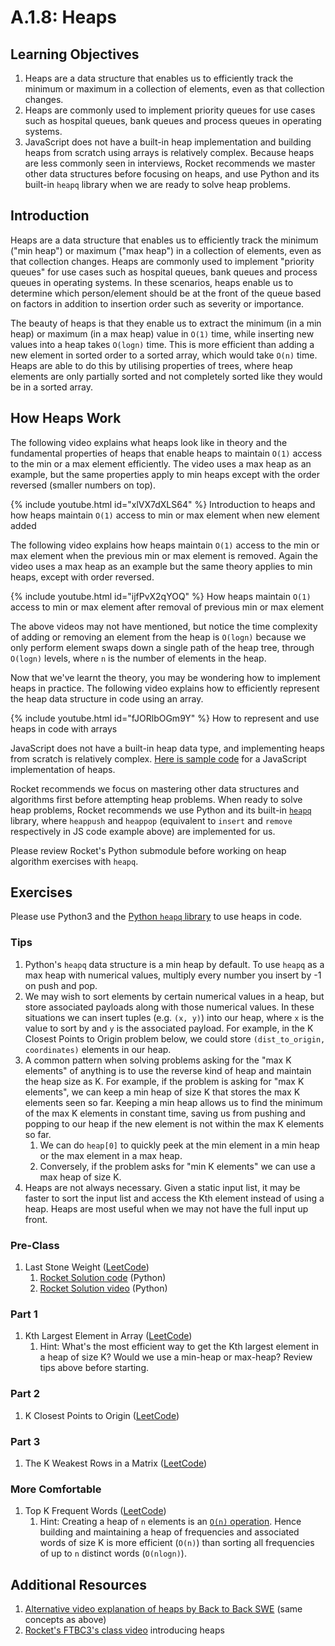 # A.1.8: Heaps

## Learning Objectives

1. Heaps are a data structure that enables us to efficiently track the minimum or maximum in a collection of elements, even as that collection changes.
2. Heaps are commonly used to implement priority queues for use cases such as hospital queues, bank queues and process queues in operating systems.
3. JavaScript does not have a built-in heap implementation and building heaps from scratch using arrays is relatively complex. Because heaps are less commonly seen in interviews, Rocket recommends we master other data structures before focusing on heaps, and use Python and its built-in `heapq` library when we are ready to solve heap problems.

## Introduction

Heaps are a data structure that enables us to efficiently track the minimum ("min heap") or maximum ("max heap") in a collection of elements, even as that collection changes. Heaps are commonly used to implement "priority queues" for use cases such as hospital queues, bank queues and process queues in operating systems. In these scenarios, heaps enable us to determine which person/element should be at the front of the queue based on factors in addition to insertion order such as severity or importance.

The beauty of heaps is that they enable us to extract the minimum (in a min heap) or maximum (in a max heap) value in `O(1)` time, while inserting new values into a heap takes `O(logn)` time. This is more efficient than adding a new element in sorted order to a sorted array, which would take `O(n)` time. Heaps are able to do this by utilising properties of trees, where heap elements are only partially sorted and not completely sorted like they would be in a sorted array.

## How Heaps Work

The following video explains what heaps look like in theory and the fundamental properties of heaps that enable heaps to maintain `O(1)` access to the min or a max element efficiently. The video uses a max heap as an example, but the same properties apply to min heaps except with the order reversed (smaller numbers on top).

{% include youtube.html id="xlVX7dXLS64" %}
Introduction to heaps and how heaps maintain `O(1)` access to min or max element when new element added

The following video explains how heaps maintain `O(1)` access to the min or max element when the previous min or max element is removed. Again the video uses a max heap as an example but the same theory applies to min heaps, except with order reversed.

{% include youtube.html id="ijfPvX2qYOQ" %}
How heaps maintain `O(1)` access to min or max element after removal of previous min or max element

The above videos may not have mentioned, but notice the time complexity of adding or removing an element from the heap is `O(logn)` because we only perform element swaps down a single path of the heap tree, through `O(logn)` levels, where `n` is the number of elements in the heap.

Now that we've learnt the theory, you may be wondering how to implement heaps in practice. The following video explains how to efficiently represent the heap data structure in code using an array.

{% include youtube.html id="fJORlbOGm9Y" %}
How to represent and use heaps in code with arrays

JavaScript does not have a built-in heap data type, and implementing heaps from scratch is relatively complex. [Here is sample code](https://blog.bitsrc.io/implementing-heaps-in-javascript-c3fbf1cb2e65) for a JavaScript implementation of heaps.

Rocket recommends we focus on mastering other data structures and algorithms first before attempting heap problems. When ready to solve heap problems, Rocket recommends we use Python and its built-in [`heapq`](https://docs.python.org/3/library/heapq.html) library, where `heappush` and `heappop` (equivalent to `insert` and `remove` respectively in JS code example above) are implemented for us.

Please review Rocket's Python submodule before working on heap algorithm exercises with `heapq`.

## Exercises

Please use Python3 and the [Python `heapq` library](https://docs.python.org/3/library/heapq.html) to use heaps in code.

### Tips

1. Python's `heapq` data structure is a min heap by default. To use `heapq` as a max heap with numerical values, multiply every number you insert by -1 on push and pop.
2. We may wish to sort elements by certain numerical values in a heap, but store associated payloads along with those numerical values. In these situations we can insert tuples (e.g. `(x, y)`) into our heap, where `x` is the value to sort by and `y` is the associated payload. For example, in the K Closest Points to Origin problem below, we could store `(dist_to_origin, coordinates)` elements in our heap.
3. A common pattern when solving problems asking for the "max K elements" of anything is to use the reverse kind of heap and maintain the heap size as K. For example, if the problem is asking for "max K elements", we can keep a min heap of size K that stores the max K elements seen so far. Keeping a min heap allows us to find the minimum of the max K elements in constant time, saving us from pushing and popping to our heap if the new element is not within the max K elements so far.
   1. We can do `heap[0]` to quickly peek at the min element in a min heap or the max element in a max heap.
   2. Conversely, if the problem asks for "min K elements" we can use a max heap of size K.
4. Heaps are not always necessary. Given a static input list, it may be faster to sort the input list and access the Kth element instead of using a heap. Heaps are most useful when we may not have the full input up front.

### Pre-Class

1. Last Stone Weight ([LeetCode](https://leetcode.com/problems/last-stone-weight/))
   1. [Rocket Solution code](https://pastebin.com/JCB78UG0) (Python)
   2. [Rocket Solution video](https://youtu.be/Zat3PE0j1bA?t=2092) (Python)

### Part 1

1. Kth Largest Element in Array ([LeetCode](https://leetcode.com/problems/kth-largest-element-in-an-array/))
   1. Hint: What's the most efficient way to get the Kth largest element in a heap of size K? Would we use a min-heap or max-heap? Review tips above before starting.

### Part 2

1. K Closest Points to Origin ([LeetCode](https://leetcode.com/problems/k-closest-points-to-origin/))

### Part 3

1. The K Weakest Rows in a Matrix ([LeetCode](https://leetcode.com/problems/the-k-weakest-rows-in-a-matrix/))

### More Comfortable

1. Top K Frequent Words ([LeetCode](https://leetcode.com/problems/top-k-frequent-words/))
   1. Hint: Creating a heap of `n` elements is an [`O(n)` operation](https://stackoverflow.com/questions/9755721/how-can-building-a-heap-be-on-time-complexity). Hence building and maintaining a heap of frequencies and associated words of size K is more efficient (`O(n)`) than sorting all frequencies of up to `n` distinct words (`O(nlogn)`).

## Additional Resources

1. [Alternative video explanation of heaps by Back to Back SWE](https://www.youtube.com/watch?v=g9YK6sftDi0) (same concepts as above)
2. [Rocket's FTBC3's class video](https://youtu.be/Zat3PE0j1bA?t=701) introducing heaps
